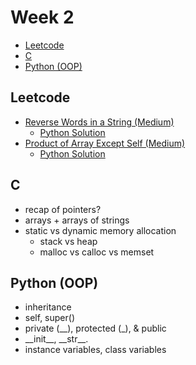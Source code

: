 # Week 2

- [Leetcode](#leetcode)
- [C](#c)
- [Python (OOP)](#python-oop)

## Leetcode

- [Reverse Words in a String (Medium)](https://leetcode.com/problems/reverse-words-in-a-string)
  - [Python Solution](leetcode_sols/leetcode_1_sol.py)
- [Product of Array Except Self (Medium)](https://leetcode.com/problems/product-of-array-except-self)
  - [Python Solution](leetcode_sols/leetcode_2_sol.py)

## C

- recap of pointers?
- arrays + arrays of strings
- static vs dynamic memory allocation
  - stack vs heap
  - malloc vs calloc vs memset

## Python (OOP)

- inheritance
- self, super()
- private (\_\_), protected (\_), & public
- \_\_init\_\_, \_\_str\_\_.
- instance variables, class variables
